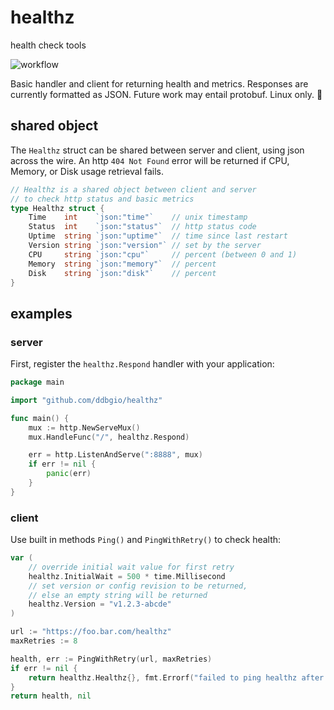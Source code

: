 # healthz

health check tools

![workflow](https://github.com/ddbgio/healthz/actions/workflows/test.yml/badge.svg)

Basic handler and client for returning health and metrics. Responses are currently formatted as JSON. Future work may entail protobuf. Linux only. 🐧

## shared object
The `Healthz` struct can be shared between server and client, using json across the wire. An http `404 Not Found` error will be returned if CPU, Memory, or Disk usage retrieval fails.
```go
// Healthz is a shared object between client and server
// to check http status and basic metrics
type Healthz struct {
    Time    int    `json:"time"`    // unix timestamp
    Status  int    `json:"status"`  // http status code
    Uptime  string `json:"uptime"`  // time since last restart
    Version string `json:"version"` // set by the server
    CPU     string `json:"cpu"`     // percent (between 0 and 1)
    Memory  string `json:"memory"`  // percent
    Disk    string `json:"disk"`    // percent
}
```

## examples

### server
First, register the `healthz.Respond` handler with your application:
```go
package main

import "github.com/ddbgio/healthz"

func main() {
    mux := http.NewServeMux()
    mux.HandleFunc("/", healthz.Respond)

    err = http.ListenAndServe(":8888", mux)
    if err != nil {
        panic(err)
    }
}
```

### client
Use built in methods `Ping()` and `PingWithRetry()` to check health:
```go
var (
    // override initial wait value for first retry
    healthz.InitialWait = 500 * time.Millisecond
    // set version or config revision to be returned,
    // else an empty string will be returned
    healthz.Version = "v1.2.3-abcde"
)

url := "https://foo.bar.com/healthz"
maxRetries := 8

health, err := PingWithRetry(url, maxRetries)
if err != nil {
    return healthz.Healthz{}, fmt.Errorf("failed to ping healthz after retries: %w", err)
}
return health, nil
```
